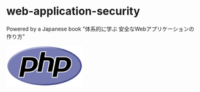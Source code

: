 # web-application-security

Powered by a Japanese book "体系的に学ぶ 安全なWebアプリケーションの作り方" 

<img src="./new-php-logo.svg" alt="PHP Logo" width="200"/>
